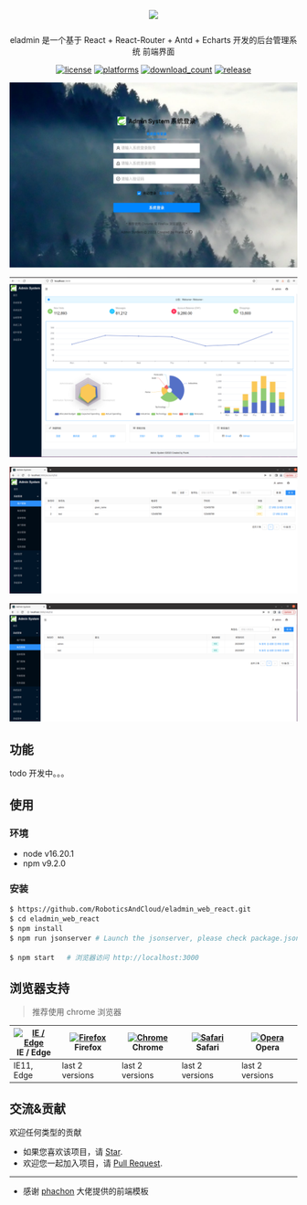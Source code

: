 
<h2 align="center">
  
![](./docs/imgs/logo.png)

</h2>

<div align="center">
  
eladmin 是一个基于 React + React-Router + Antd + Echarts 开发的后台管理系统 前端界面
</br>

[![license](http://img.shields.io/badge/license-MIT-red.svg?style=flat)](https://raw.githubusercontent.com/phachon/ailu-admin/master/LICENSE)
[![platforms](https://img.shields.io/badge/platform-All-yellow.svg?style=flat)]()
[![download_count](https://img.shields.io/github/downloads/phachon/ailu-admin/total.svg?style=plastic)](https://github.com/phachon/ailu-admin/releases) 
[![release](https://img.shields.io/github/release/phachon/ailu-admin.svg?style=flat)](https://github.com/phachon/ailu-admin/releases) 

![](./docs/imgs/login1.jpg)

![](./docs/imgs/login.png)

![](./docs/imgs/account_list.png)

![](./docs/imgs/account_add.png)

</div>

## 功能

todo 开发中。。。


## 使用

### 环境
- node v16.20.1
- npm v9.2.0

### 安装

```bash
$ https://github.com/RoboticsAndCloud/eladmin_web_react.git
$ cd eladmin_web_react
$ npm install
$ npm run jsonserver # Launch the jsonserver, please check package.json for more details,"jsonserver": "json-server --watch db.json --host 10.227.96.160 --port 3004 --routes routes.json"

$ npm start   # 浏览器访问 http://localhost:3000
```

## 浏览器支持

> 推荐使用 chrome 浏览器

| [<img src="https://raw.githubusercontent.com/alrra/browser-logos/master/src/edge/edge_48x48.png" alt="IE / Edge" width="24px" height="24px" />](http://godban.github.io/browsers-support-badges/)</br>IE / Edge | [<img src="https://raw.githubusercontent.com/alrra/browser-logos/master/src/firefox/firefox_48x48.png" alt="Firefox" width="24px" height="24px" />](http://godban.github.io/browsers-support-badges/)</br>Firefox | [<img src="https://raw.githubusercontent.com/alrra/browser-logos/master/src/chrome/chrome_48x48.png" alt="Chrome" width="24px" height="24px" />](http://godban.github.io/browsers-support-badges/)</br>Chrome | [<img src="https://raw.githubusercontent.com/alrra/browser-logos/master/src/safari/safari_48x48.png" alt="Safari" width="24px" height="24px" />](http://godban.github.io/browsers-support-badges/)</br>Safari | [<img src="https://raw.githubusercontent.com/alrra/browser-logos/master/src/opera/opera_48x48.png" alt="Opera" width="24px" height="24px" />](http://godban.github.io/browsers-support-badges/)</br>Opera |
| --- | --- | --- | --- | --- |
| IE11, Edge | last 2 versions | last 2 versions | last 2 versions | last 2 versions |

## 交流&贡献

欢迎任何类型的贡献

- 如果您喜欢该项目，请 [Star](https://github.com/phachon/ailu-admin/stargazers).
- 欢迎您一起加入项目，请 [Pull Request](https://github.com/RoboticsAndCloud/eladmin_web_react/pulls).

---
- 感谢 [phachon](https://github.com/phachon/ailu-admin) 大佬提供的前端模板
